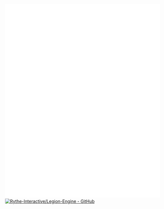 <!-- ![Stats](https://github-readme-stats.vercel.app/api?username=GlynLeine&show_icons=true&theme=nord)<br>
![Top Langs](https://github-readme-stats.vercel.app/api/top-langs/?username=GlynLeine&hide=mathematica&layout=compact&theme=nord) -->
![Metrics](https://github.com/GlynLeine/GlynLeine/blob/main/github-metrics.svg)
<br>
[![Rythe-Interactive/Legion-Engine - GitHub](https://github-readme-stats.vercel.app/api/pin/?username=rythe-interactive&repo=legion-engine&theme=nord)](https://github.com/Rythe-Interactive/Legion-Engine)
